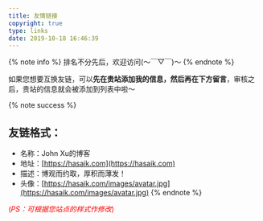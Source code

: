 ```yaml
---
title: 友情链接
copyright: true
type: links
date: 2019-10-18 16:46:39
---
```

{% note info %}
排名不分先后，欢迎访问(～￣▽￣)～
{% endnote %}

如果您想要互换友链，可以**先在贵站添加我的信息，然后再在下方留言**，审核之后，贵站的信息就会被添加到列表中啦～

{% note success %}
## 友链格式：
   *   名称：John Xu的博客
   *   地址：[https://hasaik.com](https://hasaik.com)
   *   描述：博观而约取，厚积而薄发！
   *   头像：[https://hasaik.com/images/avatar.jpg](https://hasaik.com/images/avatar.jpg)
{% endnote %}

<font color="red">(_PS：可根据您站点的样式作修改_)</font>

<style>
.posts-expand .post-body h2::before {
  display: none
}
.post-body a:hover{
border-bottom: 0px solid #fc6423;
}
</style>
